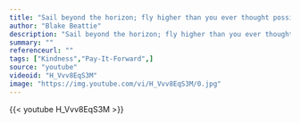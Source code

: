 ```yaml
---
title: "Sail beyond the horizon; fly higher than you ever thought possible; magnify your existence by helping others; be kind to people and animals of all shapes and sizes; be true to what you value most; shine your light on the world; and be the person you were born to be."
author: "Blake Beattie"
description: "Sail beyond the horizon; fly higher than you ever thought possible; magnify your existence by helping others; be kind to people and animals of all shapes and sizes; be true to what you value most; shine your light on the world; and be the person you were born to be. - Blake Beattie quotes from GetInspired365.com"
summary: ""
referenceurl: ""
tags: ["Kindness","Pay-It-Forward",]
source: "youtube"
videoid: "H_Vvv8EqS3M"
image: "https://img.youtube.com/vi/H_Vvv8EqS3M/0.jpg"
---
```


{{< youtube H_Vvv8EqS3M >}}

